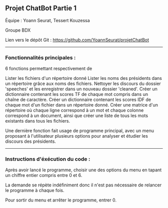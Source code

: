 ## Projet ChatBot Partie 1

Équipe : Yoann Seurat, Tessert Kouzessa

Groupe BDX

Lien vers le dépôt Git :
https://github.com/YoannSeurat/projetChatBot

---------

### Fonctionnalités principales :
 6 fonctions permettant respectivement de
  
Lister les fichiers d'un répertoire donné
  Lister les noms des présidents dans un répertoire grâce aux noms des fichiers.
  Nettoyer les discours du dossier 'speeches' et les enregistrer dans un nouveau dossier 'cleaned'.
  Créer un dictionnaire contenant les scores TF de chaque mot compris dans un chaîne de caractère.
  Créer un dictionnaire contenant les scores IDF de chaque mot d'un fichier dans un répertoire donné.
  Créer une matrice d'un répertoire où chaque ligne correspond à un mot et chaque colonne correspond à un document, ainsi que créer une liste de tous les mots existants dans tous les fichiers.

Une dernière fonction fait usage de programme principal, avec un menu proposant à l'utilisateur plusieurs options pour analyser et étudier les discours des présidents.

----------

### Instructions d'éxécution du code :

 Après avoir lancé le programme, choisir une des options du menu en tapant un chiffre entier compris entre 0 et 6.
 
 La demande se répète indéfiniment donc il n'est pas nécessaire de relancer le programme à chaque fois.
 
 Pour sortir du menu et arrêter le programme, entrer 0.

